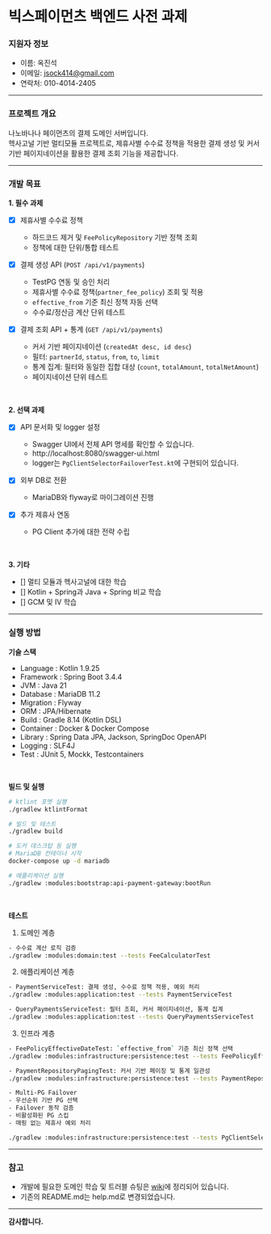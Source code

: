 # 빅스페이먼츠 백엔드 사전 과제

### 지원자 정보
- 이름: 옥진석
- 이메일: jsock414@gmail.com
- 연락처: 010-4014-2405

---

### 프로젝트 개요

나노바나나 페이먼츠의 결제 도메인 서버입니다.  
헥사고널 기반 멀티모듈 프로젝트로, 제휴사별 수수료 정책을 적용한 결제 생성 및 커서 기반 페이지네이션을 활용한 결제 조회 기능을 제공합니다.

---

### 개발 목표

**1. 필수 과제**  
- [x] 제휴사별 수수료 정책
  - 하드코드 제거 및 `FeePolicyRepository` 기반 정책 조회
  - 정책에 대한 단위/통합 테스트

- [x] 결제 생성 API (`POST /api/v1/payments`)
  - TestPG 연동 및 승인 처리
  - 제휴사별 수수료 정책(`partner_fee_policy`) 조회 및 적용
  - `effective_from` 기준 최신 정책 자동 선택
  - 수수료/정산금 계산 단위 테스트
  
- [x] 결제 조회 API + 통계 (`GET /api/v1/payments`)
  - 커서 기반 페이지네이션 (`createdAt desc, id desc`)
  - 필터: `partnerId`, `status`, `from`, `to`, `limit`
  - 통계 집계: 필터와 동일한 집합 대상 (`count`, `totalAmount`, `totalNetAmount`)
  - 페이지네이션 단위 테스트

<br>

**2. 선택 과제**

- [x] API 문서화 및 logger 설정
   - Swagger UI에서 전체 API 명세를 확인할 수 있습니다.  
   - http://localhost:8080/swagger-ui.html  
   - logger는 `PgClientSelectorFailoverTest.kt`에 구현되어 있습니다.
   
- [x] 외부 DB로 전환  
   - MariaDB와 flyway로 마이그레이션 진행

- [x] 추가 제휴사 연동  
   - PG Client 추가에 대한 전략 수립

<br>

**3. 기타**

- [] 멀티 모듈과 헥사고널에 대한 학습
- [] Kotlin + Spring과 Java + Spring 비교 학습
- [] GCM 및 IV 학습

---

### 실행 방법

**기술 스택**
   - Language : Kotlin 1.9.25
   - Framework : Spring Boot 3.4.4
   - JVM : Java 21
   - Database : MariaDB 11.2
   - Migration : Flyway
   - ORM : JPA/Hibernate
   - Build : Gradle 8.14 (Kotlin DSL)
   - Container : Docker & Docker Compose
   - Library : Spring Data JPA, Jackson, SpringDoc OpenAPI
   - Logging : SLF4J
   - Test : JUnit 5, Mockk, Testcontainers

<br>

**빌드 및 실행**
```bash
# ktlint 포멧 실행
./gradlew ktlintFormat

# 빌드 및 테스트
./gradlew build

# 도커 데스크탑 등 실행
# MariaDB 컨테이너 시작
docker-compose up -d mariadb

# 애플리케이션 실행
./gradlew :modules:bootstrap:api-payment-gateway:bootRun
```

<br>

**테스트**

1. 도메인 계층
```bash
- 수수료 계산 로직 검증
./gradlew :modules:domain:test --tests FeeCalculatorTest
```

2. 애플리케이션 계층
```bash
- PaymentServiceTest: 결제 생성, 수수료 정책 적용, 예외 처리
./gradlew :modules:application:test --tests PaymentServiceTest

- QueryPaymentsServiceTest: 필터 조회, 커서 페이지네이션, 통계 집계
./gradlew :modules:application:test --tests QueryPaymentsServiceTest
```

3. 인프라 계층
```bash
- FeePolicyEffectiveDateTest: `effective_from` 기준 최신 정책 선택
./gradlew :modules:infrastructure:persistence:test --tests FeePolicyEffectiveDateTest

- PaymentRepositoryPagingTest: 커서 기반 페이징 및 통계 일관성
./gradlew :modules:infrastructure:persistence:test --tests PaymentRepositoryPagingTest

- Multi-PG Failover
- 우선순위 기반 PG 선택
- Failover 동작 검증
- 비활성화된 PG 스킵
- 매핑 없는 제휴사 예외 처리

./gradlew :modules:infrastructure:persistence:test --tests PgClientSelectorFailoverTest
```
---

### 참고

   - 개발에 필요한 도메인 학습 및 트러블 슈팅은 [wiki](https://github.com/JJOK97/backend-test-v1/wiki)에 정리되어 있습니다.  
   - 기존의 README.md는 help.md로 변경되었습니다.

---

**감사합니다.**

